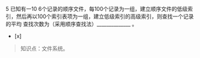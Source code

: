 5
已知有一10 6个记录的顺序文件，每100个记录为一组，建立顺序文件的低级索引，然后再以100个索引表项为一组，建立低级索引的高级索引，则查找一个记录的平均
查找次数为（采用顺序查找法）______________ 。
- [x]  

> 知识点：文件系统。
